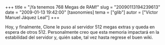 +++
title = "¡Ya tenemos 768 Megas de RAM!"
slug = "20090113194239613"
date = "2009-01-13 19:42:00"
[taxonomies]
tema = ["glib"]
autor = ["Víctor Manuel Jáquez Leal"]
+++

Hoy, y finalmente, Clone le puso al servidor 512 megas extras y queda en
espera de otros 512. Personalmente creo que esta memoria impactará en la
estabilidad del servidor y, quién sabe, tal vez hasta regrese el buen
wiki.

